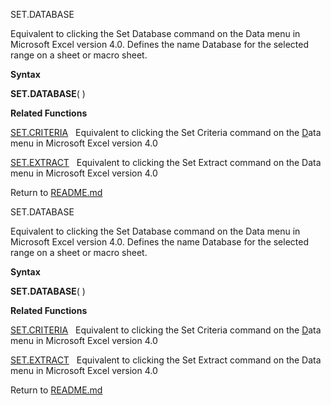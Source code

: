 SET.DATABASE

Equivalent to clicking the Set Database command on the Data menu in
Microsoft Excel version 4.0. Defines the name Database for the selected
range on a sheet or macro sheet.

**Syntax**

**SET.DATABASE**( )

**Related Functions**

[SET.CRITERIA](SET.CRITERIA.md)   Equivalent to clicking the Set Criteria command on the
[D](D.md)ata menu in Microsoft Excel version 4.0

[SET.EXTRACT](SET.EXTRACT.md)   Equivalent to clicking the Set Extract command on the Data
menu in Microsoft Excel version 4.0



Return to [README.md](README.md)

SET.DATABASE

Equivalent to clicking the Set Database command on the Data menu in
Microsoft Excel version 4.0. Defines the name Database for the selected
range on a sheet or macro sheet.

**Syntax**

**SET.DATABASE**( )

**Related Functions**

[SET.CRITERIA](SET.CRITERIA.md)   Equivalent to clicking the Set Criteria command on the
[D](D.md)ata menu in Microsoft Excel version 4.0

[SET.EXTRACT](SET.EXTRACT.md)   Equivalent to clicking the Set Extract command on the Data
menu in Microsoft Excel version 4.0



Return to [README.md](README.md)

